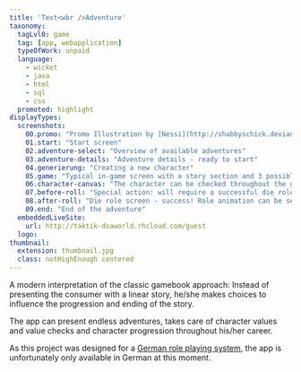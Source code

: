 ```yaml
---
title: 'Text<wbr />Adventure'
taxonomy:
  tagLvl0: game
  tag: [app, webapplication]
  typeOfWork: unpaid
  language:
    - wicket
    - java
    - html
    - sql
    - css
  promoted: highlight
displayTypes:
  screenshots:
    00.promo: "Promo Illustration by [Nessi](http://shabbyschick.deviantart.com/)<br /><small>[Character stock](http://faestock.deviantart.com/art/Alanna12-368799100) by [faestock](http://faestock.deviantart.com/).<br />[Background photography](https://www.flickr.com/photos/boscdanjou/6884491041/) by [Bosc d'Anjou](https://www.flickr.com/photos/boscdanjou/).</small>"
    01.start: "Start screen"
    02.adventure-select: "Overview of available adventures"
    03.adventure-details: "Adventure details - ready to start"
    04.generierung: "Creating a new character"
    05.game: "Typical in-game screen with a story section and 3 possible actions for the player"
    06.character-canvas: "The character can be checked throughout the game via an off canvas"
    07.before-roll: "Special action: will require a successful die role to continue"
    08.after-roll: "Die role screen - success! Role animation can be seen in the tab 'WebM'"
    09.end: "End of the adventure"
  embeddedLiveSite:
    url: http://taktik-dsaworld.rhcloud.com/guest
  logo:
thumbnail:
  extension: thumbnail.jpg
  class: notHighEnough centered
---
```


A modern interpretation of the classic gamebook approach: Instead of presenting the consumer with a linear story, he/she makes choices to influence the progression and ending of the story.

The app can present endless adventures, takes care of character values and value checks and character progression throughout his/her career.

As this project was designed for a [German role playing system](https://en.wikipedia.org/wiki/The_Dark_Eye), the app is unfortunately only available in German at this moment.